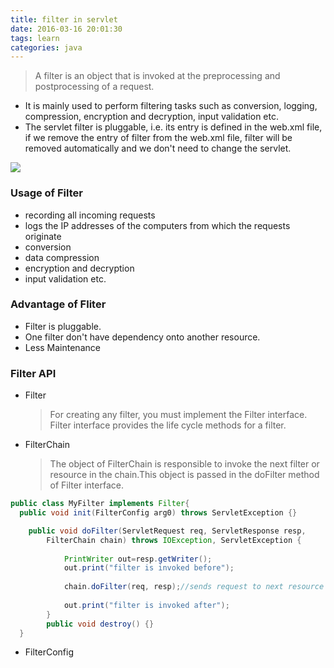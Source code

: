 ```yaml
---
title: filter in servlet
date: 2016-03-16 20:01:30
tags: learn
categories: java
---
```


>A filter is an object that is invoked at the preprocessing and postprocessing of a request.
- It is mainly used to perform filtering tasks such as conversion, logging, compression, encryption and decryption, input validation etc.
- The servlet filter is pluggable, i.e. its entry is defined in the web.xml file, if we remove the entry of filter from the web.xml file, filter will be removed automatically and we don't need to change the servlet.

![](https://www.javatpoint.com/images/filter.JPG)

### Usage of Filter

- recording all incoming requests
- logs the IP addresses of the computers from which the requests originate
- conversion
- data compression
- encryption and decryption
- input validation etc.

### Advantage of Fliter

- Filter is pluggable.
- One filter don't have dependency onto another resource.
- Less Maintenance

### Filter API

- Filter

  >For creating any filter, you must implement the Filter interface. Filter interface provides the life cycle methods for a filter.
- FilterChain

  >The object of FilterChain is responsible to invoke the next filter or resource in the chain.This object is passed in the doFilter method of Filter interface.
```java
public class MyFilter implements Filter{  
  public void init(FilterConfig arg0) throws ServletException {}  

  	public void doFilter(ServletRequest req, ServletResponse resp,  
    	FilterChain chain) throws IOException, ServletException {  
    	      
    		PrintWriter out=resp.getWriter();  
    		out.print("filter is invoked before");  
    		      
    		chain.doFilter(req, resp);//sends request to next resource  
    		      
    		out.print("filter is invoked after");  
    	}  
    	public void destroy() {}  
  }  	

```

- FilterConfig